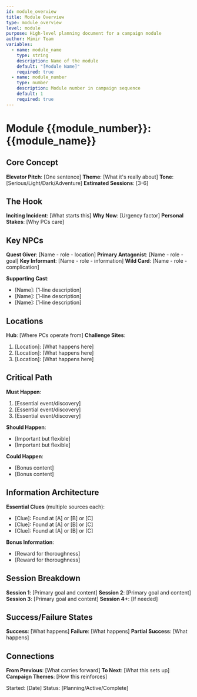 ```yaml
---
id: module_overview
title: Module Overview
type: module_overview
level: module
purpose: High-level planning document for a campaign module
author: Mimir Team
variables:
  - name: module_name
    type: string
    description: Name of the module
    default: "[Module Name]"
    required: true
  - name: module_number
    type: number
    description: Module number in campaign sequence
    default: 1
    required: true
---
```


# Module {{module_number}}: {{module_name}}

## Core Concept
**Elevator Pitch**: [One sentence]
**Theme**: [What it's really about]
**Tone**: [Serious/Light/Dark/Adventure]
**Estimated Sessions**: [3-6]

## The Hook
**Inciting Incident**: [What starts this]
**Why Now**: [Urgency factor]
**Personal Stakes**: [Why PCs care]

## Key NPCs
**Quest Giver**: [Name - role - location]
**Primary Antagonist**: [Name - role - goal]
**Key Informant**: [Name - role - information]
**Wild Card**: [Name - role - complication]

**Supporting Cast**:
- [Name]: [1-line description]
- [Name]: [1-line description]
- [Name]: [1-line description]

## Locations
**Hub**: [Where PCs operate from]
**Challenge Sites**:
1. [Location]: [What happens here]
2. [Location]: [What happens here]
3. [Location]: [What happens here]

## Critical Path
**Must Happen**:
1. [Essential event/discovery]
2. [Essential event/discovery]
3. [Essential event/discovery]

**Should Happen**:
- [Important but flexible]
- [Important but flexible]

**Could Happen**:
- [Bonus content]
- [Bonus content]

## Information Architecture
**Essential Clues** (multiple sources each):
- [Clue]: Found at [A] or [B] or [C]
- [Clue]: Found at [A] or [B] or [C]
- [Clue]: Found at [A] or [B] or [C]

**Bonus Information**:
- [Reward for thoroughness]
- [Reward for thoroughness]

## Session Breakdown
**Session 1**: [Primary goal and content]
**Session 2**: [Primary goal and content]
**Session 3**: [Primary goal and content]
**Session 4+**: [If needed]

## Success/Failure States
**Success**: [What happens]
**Failure**: [What happens]
**Partial Success**: [What happens]

## Connections
**From Previous**: [What carries forward]
**To Next**: [What this sets up]
**Campaign Themes**: [How this reinforces]

Started: [Date]
Status: [Planning/Active/Complete]